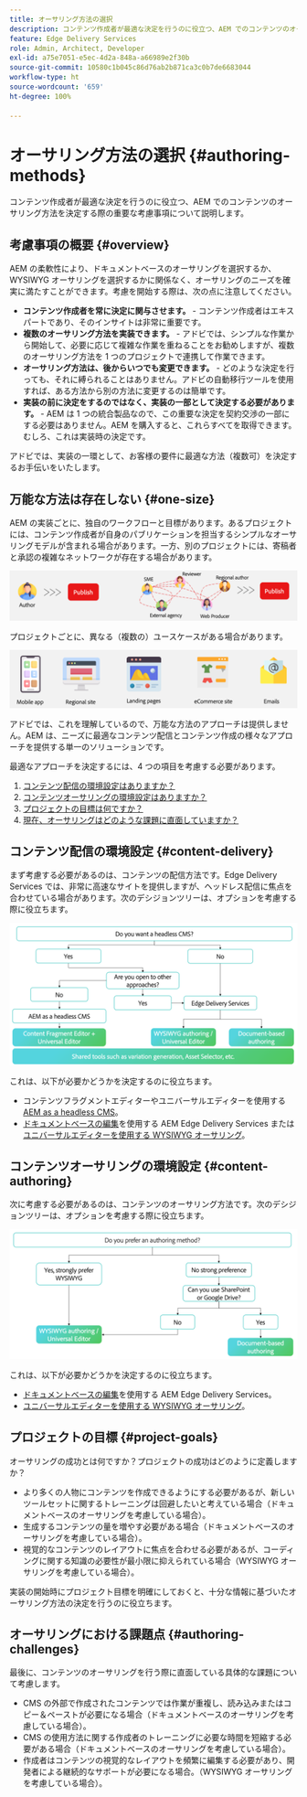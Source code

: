 ```yaml
---
title: オーサリング方法の選択
description: コンテンツ作成者が最適な決定を行うのに役立つ、AEM でのコンテンツのオーサリング方法を決定する際の重要な考慮事項について説明します。
feature: Edge Delivery Services
role: Admin, Architect, Developer
exl-id: a75e7051-e5ec-4d2a-848a-a66989e2f30b
source-git-commit: 10580c1b045c86d76ab2b871ca3c0b7de6683044
workflow-type: ht
source-wordcount: '659'
ht-degree: 100%

---
```


# オーサリング方法の選択 {#authoring-methods}

コンテンツ作成者が最適な決定を行うのに役立つ、AEM でのコンテンツのオーサリング方法を決定する際の重要な考慮事項について説明します。

## 考慮事項の概要 {#overview}

AEM の柔軟性により、ドキュメントベースのオーサリングを選択するか、WYSIWYG オーサリングを選択するかに関係なく、オーサリングのニーズを確実に満たすことができます。考慮を開始する際は、次の点に注意してください。

* **コンテンツ作成者を常に決定に関与させます。** - コンテンツ作成者はエキスパートであり、そのインサイトは非常に重要です。
* **複数のオーサリング方法を実装できます。** - アドビでは、シンプルな作業から開始して、必要に応じて複雑な作業を重ねることをお勧めしますが、複数のオーサリング方法を 1 つのプロジェクトで連携して作業できます。
* **オーサリング方法は、後からいつでも変更できます。** - どのような決定を行っても、それに縛られることはありません。アドビの自動移行ツールを使用すれば、ある方法から別の方法に変更するのは簡単です。
* **実装の前に決定をするのではなく、実装の一部として決定する必要があります。** - AEM は 1 つの統合製品なので、この重要な決定を契約交渉の一部にする必要はありません。AEM を購入すると、これらすべてを取得できます。むしろ、これは実装時の決定です。

アドビでは、実装の一環として、お客様の要件に最適な方法（複数可）を決定するお手伝いをいたします。

## 万能な方法は存在しない {#one-size}

AEM の実装ごとに、独自のワークフローと目標があります。あるプロジェクトには、コンテンツ作成者が自身のパブリケーションを担当するシンプルなオーサリングモデルが含まれる場合があります。一方、別のプロジェクトには、寄稿者と承認の複雑なネットワークが存在する場合があります。

![様々なオーサリングワークフロー](assets/authoring-workflows.png)

プロジェクトごとに、異なる（複数の）ユースケースがある場合があります。

![ユースケース](assets/use-cases.png)

アドビでは、これを理解しているので、万能な方法のアプローチは提供しません。AEM は、ニーズに最適なコンテンツ配信とコンテンツ作成の様々なアプローチを提供する単一のソリューションです。

最適なアプローチを決定するには、4 つの項目を考慮する必要があります。

1. [コンテンツ配信の環境設定はありますか？](#content-delivery)
1. [コンテンツオーサリングの環境設定はありますか？](#content-authoring)
1. [プロジェクトの目標は何ですか？](#project-goals)
1. [現在、オーサリングはどのような課題に直面していますか？](#authoring-challenges)

## コンテンツ配信の環境設定 {#content-delivery}

まず考慮する必要があるのは、コンテンツの配信方法です。Edge Delivery Services では、非常に高速なサイトを提供しますが、ヘッドレス配信に焦点を合わせている場合があります。次のデシジョンツリーは、オプションを考慮する際に役立ちます。

![コンテンツ配信のデシジョンツリー](assets/content-delivery-decision-tree.png)

これは、以下が必要かどうかを決定するのに役立ちます。

* コンテンツフラグメントエディターやユニバーサルエディターを使用する [AEM as a headless CMS](/help/headless/introduction.md)。
* [ドキュメントベースの編集](/help/edge/docs/authoring.md)を使用する AEM Edge Delivery Services または[ユニバーサルエディターを使用する WYSIWYG オーサリング](/help/edge/wysiwyg-authoring/authoring.md)。

## コンテンツオーサリングの環境設定 {#content-authoring}

次に考慮する必要があるのは、コンテンツのオーサリング方法です。次のデシジョンツリーは、オプションを考慮する際に役立ちます。

![コンテンツオーサリングのデシジョンツリー](assets/content-authoring-decision-tree.png)

これは、以下が必要かどうかを決定するのに役立ちます。

* [ドキュメントベースの編集](/help/edge/docs/authoring.md)を使用する AEM Edge Delivery Services。
* [ユニバーサルエディターを使用する WYSIWYG オーサリング](/help/edge/wysiwyg-authoring/authoring.md)。

## プロジェクトの目標 {#project-goals}

オーサリングの成功とは何ですか？プロジェクトの成功はどのように定義しますか？

* より多くの人物にコンテンツを作成できるようにする必要があるが、新しいツールセットに関するトレーニングは回避したいと考えている場合（ドキュメントベースのオーサリングを考慮している場合）。
* 生成するコンテンツの量を増やす必要がある場合（ドキュメントベースのオーサリングを考慮している場合）。
* 視覚的なコンテンツのレイアウトに焦点を合わせる必要があるが、コーディングに関する知識の必要性が最小限に抑えられている場合（WYSIWYG オーサリングを考慮している場合）。

実装の開始時にプロジェクト目標を明確にしておくと、十分な情報に基づいたオーサリング方法の決定を行うのに役立ちます。

## オーサリングにおける課題点 {#authoring-challenges}

最後に、コンテンツのオーサリングを行う際に直面している具体的な課題について考慮します。

* CMS の外部で作成されたコンテンツでは作業が重複し、読み込みまたはコピー＆ペーストが必要になる場合（ドキュメントベースのオーサリングを考慮している場合）。
* CMS の使用方法に関する作成者のトレーニングに必要な時間を短縮する必要がある場合（ドキュメントベースのオーサリングを考慮している場合）。
* 作成者はコンテンツの視覚的なレイアウトを頻繁に編集する必要があり、開発者による継続的なサポートが必要になる場合。（WYSIWYG オーサリングを考慮している場合）。
